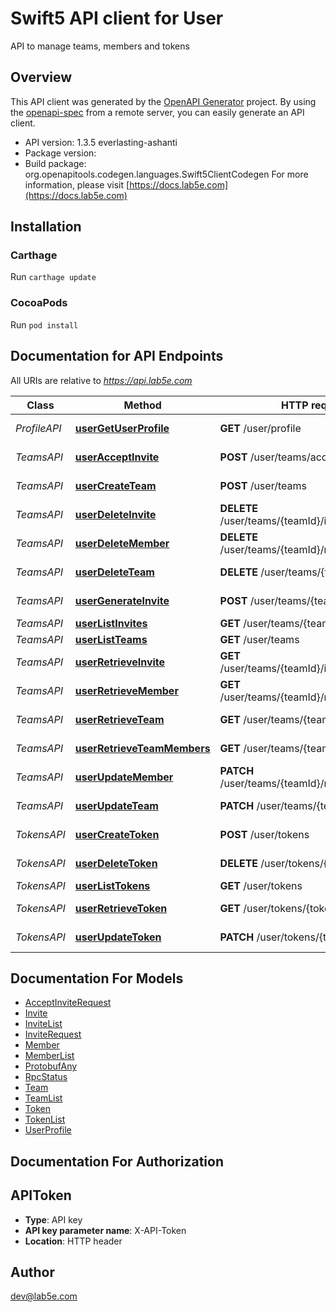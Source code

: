 # Swift5 API client for User

API to manage teams, members and tokens

## Overview
This API client was generated by the [OpenAPI Generator](https://openapi-generator.tech) project.  By using the [openapi-spec](https://github.com/OAI/OpenAPI-Specification) from a remote server, you can easily generate an API client.

- API version: 1.3.5 everlasting-ashanti
- Package version: 
- Build package: org.openapitools.codegen.languages.Swift5ClientCodegen
For more information, please visit [https://docs.lab5e.com](https://docs.lab5e.com)

## Installation

### Carthage

Run `carthage update`

### CocoaPods

Run `pod install`

## Documentation for API Endpoints

All URIs are relative to *https://api.lab5e.com*

Class | Method | HTTP request | Description
------------ | ------------- | ------------- | -------------
*ProfileAPI* | [**userGetUserProfile**](docs/ProfileAPI.md#usergetuserprofile) | **GET** /user/profile | Logged in profile
*TeamsAPI* | [**userAcceptInvite**](docs/TeamsAPI.md#useracceptinvite) | **POST** /user/teams/accept | Accept invite
*TeamsAPI* | [**userCreateTeam**](docs/TeamsAPI.md#usercreateteam) | **POST** /user/teams | Create team
*TeamsAPI* | [**userDeleteInvite**](docs/TeamsAPI.md#userdeleteinvite) | **DELETE** /user/teams/{teamId}/invites/{code} | Delete invite
*TeamsAPI* | [**userDeleteMember**](docs/TeamsAPI.md#userdeletemember) | **DELETE** /user/teams/{teamId}/members/{userId} | Remove member
*TeamsAPI* | [**userDeleteTeam**](docs/TeamsAPI.md#userdeleteteam) | **DELETE** /user/teams/{teamId} | Remove team
*TeamsAPI* | [**userGenerateInvite**](docs/TeamsAPI.md#usergenerateinvite) | **POST** /user/teams/{teamId}/invites | Generate invite
*TeamsAPI* | [**userListInvites**](docs/TeamsAPI.md#userlistinvites) | **GET** /user/teams/{teamId}/invites | List invites
*TeamsAPI* | [**userListTeams**](docs/TeamsAPI.md#userlistteams) | **GET** /user/teams | List teams
*TeamsAPI* | [**userRetrieveInvite**](docs/TeamsAPI.md#userretrieveinvite) | **GET** /user/teams/{teamId}/invites/{code} | Retrieve invite
*TeamsAPI* | [**userRetrieveMember**](docs/TeamsAPI.md#userretrievemember) | **GET** /user/teams/{teamId}/members/{userId} | Retrieve member
*TeamsAPI* | [**userRetrieveTeam**](docs/TeamsAPI.md#userretrieveteam) | **GET** /user/teams/{teamId} | Retrieve team
*TeamsAPI* | [**userRetrieveTeamMembers**](docs/TeamsAPI.md#userretrieveteammembers) | **GET** /user/teams/{teamId}/members | List members
*TeamsAPI* | [**userUpdateMember**](docs/TeamsAPI.md#userupdatemember) | **PATCH** /user/teams/{teamId}/members/{userId} | Update member
*TeamsAPI* | [**userUpdateTeam**](docs/TeamsAPI.md#userupdateteam) | **PATCH** /user/teams/{teamId} | Update team
*TokensAPI* | [**userCreateToken**](docs/TokensAPI.md#usercreatetoken) | **POST** /user/tokens | Create token
*TokensAPI* | [**userDeleteToken**](docs/TokensAPI.md#userdeletetoken) | **DELETE** /user/tokens/{token} | Remove token
*TokensAPI* | [**userListTokens**](docs/TokensAPI.md#userlisttokens) | **GET** /user/tokens | List tokens
*TokensAPI* | [**userRetrieveToken**](docs/TokensAPI.md#userretrievetoken) | **GET** /user/tokens/{token} | Retrieve token
*TokensAPI* | [**userUpdateToken**](docs/TokensAPI.md#userupdatetoken) | **PATCH** /user/tokens/{token} | Update token


## Documentation For Models

 - [AcceptInviteRequest](docs/AcceptInviteRequest.md)
 - [Invite](docs/Invite.md)
 - [InviteList](docs/InviteList.md)
 - [InviteRequest](docs/InviteRequest.md)
 - [Member](docs/Member.md)
 - [MemberList](docs/MemberList.md)
 - [ProtobufAny](docs/ProtobufAny.md)
 - [RpcStatus](docs/RpcStatus.md)
 - [Team](docs/Team.md)
 - [TeamList](docs/TeamList.md)
 - [Token](docs/Token.md)
 - [TokenList](docs/TokenList.md)
 - [UserProfile](docs/UserProfile.md)


## Documentation For Authorization


## APIToken

- **Type**: API key
- **API key parameter name**: X-API-Token
- **Location**: HTTP header


## Author

dev@lab5e.com

